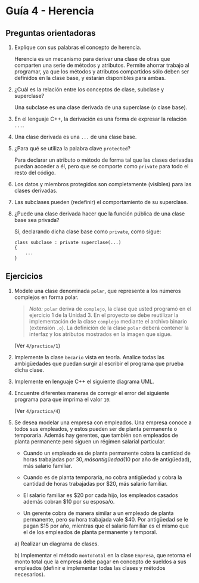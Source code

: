 # Guía 4 - Herencia

## Preguntas orientadoras

1. Explique con sus palabras el concepto de herencia.

    Herencia es un mecanismo para derivar una clase de otras que comparten una 
    serie de métodos y atributos. Permite ahorrar trabajo al programar, ya que 
    los métodos y atributos compartidos sólo deben ser definidos en la clase
    base, y estarán disponibles para ambas.

2. ¿Cuál es la relación entre los conceptos de clase, subclase y superclase?

    Una subclase es una clase derivada de una superclase (o clase base).

3. En el lenguaje C++, la derivación es una forma de expresar la relación `...`.

4. Una clase derivada es una `...` de una clase base.

5. ¿Para qué se utiliza la palabra clave `protected`?

    Para declarar un atributo o método de forma tal que las clases derivadas
    puedan acceder a él, pero que se comporte como `private` para todo el resto
    del código.

6. Los datos y miembros protegidos son completamente (visibles) para las clases 
derivadas.

7. Las subclases pueden (redefinir) el comportamiento de su superclase.

8. ¿Puede una clase derivada hacer que la función pública de una clase base sea
privada?

    Sí, declarando dicha clase base como `private`, como sigue:

    ```
    class subclase : private superclase(...)
    {
        ...
    }
    ```

## Ejercicios

1. Modele una clase denominada `polar`, que represente a los números complejos
en forma polar.

    > *Nota:* `polar` deriva de `complejo`, la clase que usted programó en el
    ejercicio 1 de la Unidad 3. En el proyecto se debe reutilizar la
    implementación de la clase `complejo` mediante el archivo binario
    (extensión `.o`). La definición de la clase `polar` deberá contener la
    interfaz y los atributos mostrados en la imagen que sigue.

    (Ver `4/practica/1`)

2. Implemente la clase `becario` vista en teoría. Analice todas las ambigüedades
que puedan surgir al escribir el programa que prueba dicha clase.

3. Implemente en lenguaje C++ el siguiente diagrama UML.

4. Encuentre diferentes maneras de corregir el error del siguiente programa para
que imprima el valor `10`:

    (Ver `4/practica/4`)

5. Se desea modelar una empresa con empleados. Una empresa conoce a todos sus
empleados, y estos pueden ser de planta permanente o temporaria. Además hay
gerentes, que también son empleados de planta permanente pero siguen un régimen
salarial particular.

    - Cuando un empleado es de planta permanente cobra la cantidad de horas
    trabajadas por $30, más antigüedad ($10 por año de antigüedad), más salario
    familiar.

    - Cuando es de planta temporaria, no cobra antigüedad y cobra la cantidad de
    horas trabajadas por $20, más salario familiar.

    - El salario familiar es $20 por cada hijo, los empleados casados además
    cobran $10 por su esposa/o.

    - Un gerente cobra de manera similar a un empleado de planta permanente,
    pero su hora trabajada vale $40. Por antigüedad se le pagan $15 por año,
    mientras que el salario familiar es el mismo que el de los empleados de
    planta permanente y temporal.

    a) Realizar un diagrama de clases.

    b) Implementar el método `montoTotal` en la clase `Empresa`, que retorna el
    monto total que la empresa debe pagar en concepto de sueldos a sus empleados
    (definir e implementar todas las clases y métodos necesarios).
